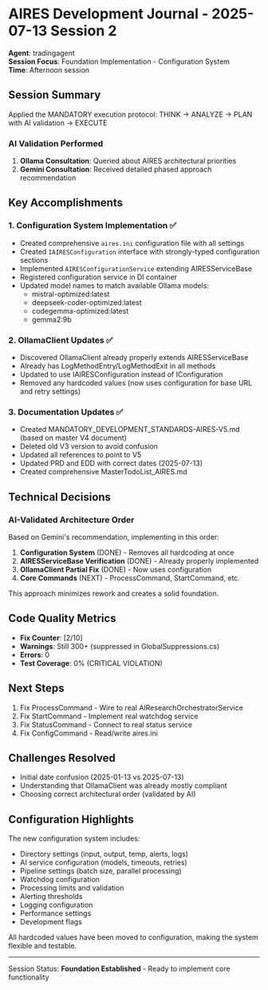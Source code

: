# AIRES Development Journal - 2025-07-13 Session 2

**Agent**: tradingagent  
**Session Focus**: Foundation Implementation - Configuration System  
**Time**: Afternoon session

## Session Summary

Applied the MANDATORY execution protocol: THINK → ANALYZE → PLAN with AI validation → EXECUTE

### AI Validation Performed
1. **Ollama Consultation**: Queried about AIRES architectural priorities
2. **Gemini Consultation**: Received detailed phased approach recommendation

## Key Accomplishments

### 1. Configuration System Implementation ✅
- Created comprehensive `aires.ini` configuration file with all settings
- Created `IAIRESConfiguration` interface with strongly-typed configuration sections
- Implemented `AIRESConfigurationService` extending AIRESServiceBase
- Registered configuration service in DI container
- Updated model names to match available Ollama models:
  - mistral-optimized:latest
  - deepseek-coder-optimized:latest
  - codegemma-optimized:latest
  - gemma2:9b

### 2. OllamaClient Updates ✅
- Discovered OllamaClient already properly extends AIRESServiceBase
- Already has LogMethodEntry/LogMethodExit in all methods
- Updated to use IAIRESConfiguration instead of IConfiguration
- Removed any hardcoded values (now uses configuration for base URL and retry settings)

### 3. Documentation Updates ✅
- Created MANDATORY_DEVELOPMENT_STANDARDS-AIRES-V5.md (based on master V4 document)
- Deleted old V3 version to avoid confusion
- Updated all references to point to V5
- Updated PRD and EDD with correct dates (2025-07-13)
- Created comprehensive MasterTodoList_AIRES.md

## Technical Decisions

### AI-Validated Architecture Order
Based on Gemini's recommendation, implementing in this order:
1. **Configuration System** (DONE) - Removes all hardcoding at once
2. **AIRESServiceBase Verification** (DONE) - Already properly implemented
3. **OllamaClient Partial Fix** (DONE) - Now uses configuration
4. **Core Commands** (NEXT) - ProcessCommand, StartCommand, etc.

This approach minimizes rework and creates a solid foundation.

## Code Quality Metrics
- **Fix Counter**: [2/10]
- **Warnings**: Still 300+ (suppressed in GlobalSuppressions.cs)
- **Errors**: 0
- **Test Coverage**: 0% (CRITICAL VIOLATION)

## Next Steps
1. Fix ProcessCommand - Wire to real AIResearchOrchestratorService
2. Fix StartCommand - Implement real watchdog service
3. Fix StatusCommand - Connect to real status service
4. Fix ConfigCommand - Read/write aires.ini

## Challenges Resolved
- Initial date confusion (2025-01-13 vs 2025-07-13)
- Understanding that OllamaClient was already mostly compliant
- Choosing correct architectural order (validated by AI)

## Configuration Highlights
The new configuration system includes:
- Directory settings (input, output, temp, alerts, logs)
- AI service configuration (models, timeouts, retries)
- Pipeline settings (batch size, parallel processing)
- Watchdog configuration
- Processing limits and validation
- Alerting thresholds
- Logging configuration
- Performance settings
- Development flags

All hardcoded values have been moved to configuration, making the system flexible and testable.

---
Session Status: **Foundation Established** - Ready to implement core functionality